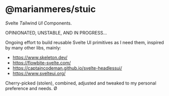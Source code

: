 # @marianmeres/stuic

*S*velte *T*ailwind _UI_ *C*omponents.

OPINIONATED, UNSTABLE, AND IN PROGRESS...

Ongoing effort to build reusable Svelte UI primitives as I need them, inspired by many other libs, mainly:

- https://www.skeleton.dev/
- https://flowbite-svelte.com/
- https://captaincodeman.github.io/svelte-headlessui/
- https://www.svelteui.org/

Cherry-picked (stolen), combined, adjusted and tweaked to my personal preference and needs.
Ø
